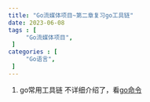 ```yaml
---
title: "Go流媒体项目~第二章复习go工具链"
date: 2023-06-08
tags : [                                    
     "Go流媒体项目",
 ]
categories : [                              
     "Go语言",
 ]
---
```

1. go常用工具链
   不详细介绍了，看[go命令](https://pkg.go.dev/cmd/go)

